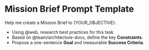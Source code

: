 # Mission Brief Prompt Template

Help me create a Mission Brief to {YOUR_OBJECTIVE}.
- Using @web, research best practices for this task.
- Based on @team/architecture-docs, define the key **Constraints**.
- Propose a one-sentence **Goal** and measurable **Success Criteria**.
